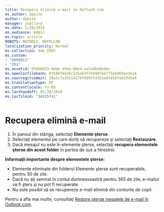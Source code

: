 ```yaml
---
title: Recupera elimină e-mail în Outlook.com
ms.author: daeite
author: daeite
manager: joallard
ms.date: 5/20/2019
ms.audience: Admin
ms.topic: article
ROBOTS: NOINDEX, NOFOLLOW
localization_priority: Normal
ms.collection: Adm_O365
ms.custom:
- "8000011"
- "261"
ms.assetid: 650b8923-48de-494a-88e4-aa3a4be8e4bc
ms.openlocfilehash: 0358076426c535ab373f6907eb775e6d69ae3ea4
ms.sourcegitcommit: 20a3cfa10114176f8997fd151e83d167a81945e4
ms.translationtype: MT
ms.contentlocale: ro-RO
ms.lasthandoff: 05/20/2019
ms.locfileid: "34325741"
---
```

# <a name="recover-deleted-email"></a>Recupera elimină e-mail

1. În panoul din stânga, selectaţi **Elemente şterse**.
2. Selectaţi elementul pe care doriţi să recupereze şi selectaţi **Restaurare**.
3. Dacă mesajul nu este în elemente şterse, selectaţi **recupera elementele șterse din acest folder** în partea de sus a ferestrei.

 **Informaţii importante despre elementele şterse:**
  
- Elemente eliminate din folderul Elemente şterse sunt recuperabile, pentru 30 de zile.
- Dacă nu aţi semnat în contul dumneavoastră pentru 365 de zile, e-mailul va fi şters şi nu pot fi recuperate.
- Nu este posibil să se recupereze e-mail elimină din conturile de copil.

Pentru a afla mai multe, consultaţi [Restore şterge mesajele de e-mail în Outlook.com](https://go.microsoft.com/fwlink/p/?linkid=873117).